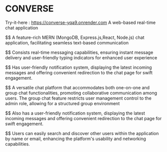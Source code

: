 # CONVERSE

Try-it-here : https://converse-yqa9.onrender.com
A web-based real-time chat application

$$ A feature-rich MERN (MongoDB, Express.js,React, Node.js) chat application, facilitating seamless text-based communication

$$ Consists real-time messaging capabilities, ensuring instant message delivery and user-friendly typing indicators for enhanced user experience

$$ Has user-friendly notification system, displaying the latest incoming messages and offering convenient redirection to the chat page for swift engagement.

$$ A versatile chat platform that accommodates both one-on-one and group chat functionalities, promoting collaborative communication among users. The group chat feature restricts user management control to the admin role, allowing for a structured group environment

$$ Also has a user-friendly notification system, displaying the latest incoming messages and offering convenient redirection to the chat page for swift engagement.

$$ Users can easily search and discover other users within the application by name or email, enhancing the platform's usability and networking capabilities.

